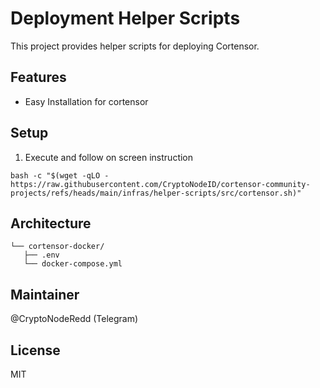 # Deployment Helper Scripts

This project provides helper scripts for deploying Cortensor.

## Features
- Easy Installation for cortensor

## Setup

1. Execute and follow on screen instruction
```
bash -c "$(wget -qLO - https://raw.githubusercontent.com/CryptoNodeID/cortensor-community-projects/refs/heads/main/infras/helper-scripts/src/cortensor.sh)"
```

## Architecture
```
└── cortensor-docker/
   ├── .env
   └── docker-compose.yml
```

## Maintainer
@CryptoNodeRedd (Telegram)

## License
MIT
